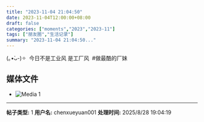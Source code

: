 ```yaml
---
title: "2023-11-04 21:04:50"
date: 2023-11-04T12:00:00+08:00
draft: false
categories: ["moments","2023","2023-11"]
tags: ["朋友圈","生活记录"]
summary: "2023-11-04 21:04:50..."
---
```


(｡•̀ᴗ-)✧
​
​今日不是工业风
​是工厂风
​
​#做最酷的厂妹

## 媒体文件

- ![Media 1](/Moments/photos/2023-11-04/202311042104500.jpg)

---

**帖子类型:** 1
**用户名:** chenxueyuan001
**处理时间:** 2025/8/28 19:04:19